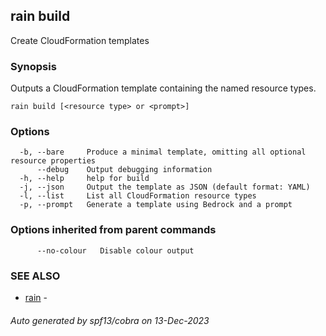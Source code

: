 ## rain build

Create CloudFormation templates

### Synopsis

Outputs a CloudFormation template containing the named resource types.

```
rain build [<resource type> or <prompt>]
```

### Options

```
  -b, --bare     Produce a minimal template, omitting all optional resource properties
      --debug    Output debugging information
  -h, --help     help for build
  -j, --json     Output the template as JSON (default format: YAML)
  -l, --list     List all CloudFormation resource types
  -p, --prompt   Generate a template using Bedrock and a prompt
```

### Options inherited from parent commands

```
      --no-colour   Disable colour output
```

### SEE ALSO

* [rain](index.md)	 - 

###### Auto generated by spf13/cobra on 13-Dec-2023
